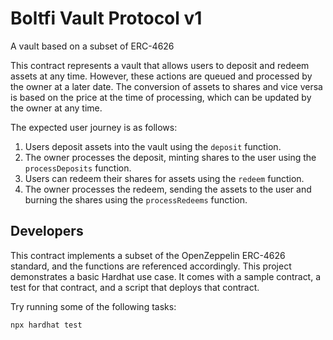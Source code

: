 # Boltfi Vault Protocol v1

A vault based on a subset of ERC-4626

This contract represents a vault that allows users to deposit and redeem assets at any time.
However, these actions are queued and processed by the owner at a later date.
The conversion of assets to shares and vice versa is based on the price at the time of processing,
which can be updated by the owner at any time.

The expected user journey is as follows:

1. Users deposit assets into the vault using the `deposit` function.
2. The owner processes the deposit, minting shares to the user using the `processDeposits` function.
3. Users can redeem their shares for assets using the `redeem` function.
4. The owner processes the redeem, sending the assets to the user and burning the shares using the `processRedeems` function.

## Developers

This contract implements a subset of the OpenZeppelin ERC-4626 standard, and the functions are referenced accordingly.
This project demonstrates a basic Hardhat use case. It comes with a sample contract, a test for that contract, and a script that deploys that contract.

Try running some of the following tasks:

```shell
npx hardhat test
```
